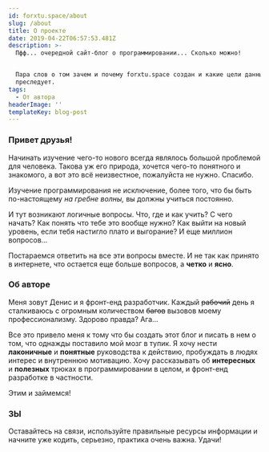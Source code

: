 ```yaml
---
id: forxtu.space/about
slug: /about
title: О проекте
date: 2019-04-22T06:57:53.481Z
description: >-
  Пфф... очередной сайт-блог о программировании... Сколько можно! 


  Пара слов о том зачем и почему forxtu.space создан и какие цели данный ресурс
  преследует.
tags:
  - От автора
headerImage: ''
templateKey: blog-post
---
```

### Привет друзья!

Начинать изучение чего-то нового всегда являлось большой проблемой для человека. Такова уж его природа, хочется чего-то понятного и знакомого, а вот это всё неизвестное, пожалуйста не нужно. Спасибо. 

Изучение программирования не исключение, более того, что бы быть по-настоящему _на гребне волны,_ вы должны учиться постоянно. 

И тут возникают логичные вопросы. Что, где и как учить? С чего начать? Как понять что тебе это вообще нужно? Как выйти на новый уровень, если тебя настигло плато и выгорание? И еще миллион вопросов...

Постараемся ответить на все эти вопросы вместе. И не так как принято в интернете, что остается еще больше вопросов, а **четко** и **ясно**.

### Об авторе

Меня зовут Денис и я фронт-енд разработчик. Каждый ~~рабочий~~ день я сталкиваюсь с огромным количеством ~~багов~~ вызовов моему профессионализму. Здорово правда? Ага... 

Все это привело меня к тому что бы создать этот блог и писать в нем о том, что однажды поставило мой мозг в тупик. Я хочу нести **лаконичные** и **понятные** руководства к действию, пробуждать в людях интерес и внутреннюю мотивацию. Хочу рассказывать об **интересных** и **полезных** трюках в программировании в целом, и фронт-енд разработке в частности.

Этим и займемся!

### ЗЫ

Оставайтесь на связи, используйте правильные ресурсы информации и начните уже кодить, серьезно, практика очень важна. Удачи!
